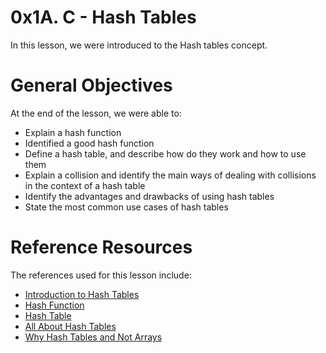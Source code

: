 # 0x1A. C - Hash Tables
In this lesson, we were introduced to the Hash tables concept. 

# General Objectives
At the end of the lesson, we were able to:
- Explain a hash function
- Identified a good hash function
- Define a hash table, and describe how do they work and how to use them
- Explain a collision and identify the main ways of dealing with collisions in the context of a hash table
- Identify the advantages and drawbacks of using hash tables
- State the most common use cases of hash tables

# Reference Resources
The references used for this lesson include:
- [Introduction to Hash Tables](https://intranet.alxswe.com/rltoken/IQVfdxJlS6jhAgcuUoCseg)
- [Hash Function](https://intranet.alxswe.com/rltoken/ZKpRI_FxOxAz80Onpfy0Ew)
- [Hash Table](https://intranet.alxswe.com/rltoken/mxjKpEfAw3E5B8S3inPuHQ)
- [All About Hash Tables](https://intranet.alxswe.com/rltoken/3RwwAqmpGJpMiBa7BE9fAQ)
- [Why Hash Tables and Not Arrays](https://intranet.alxswe.com/rltoken/OgO7uga3PIaCTMtTzYCY3g)
